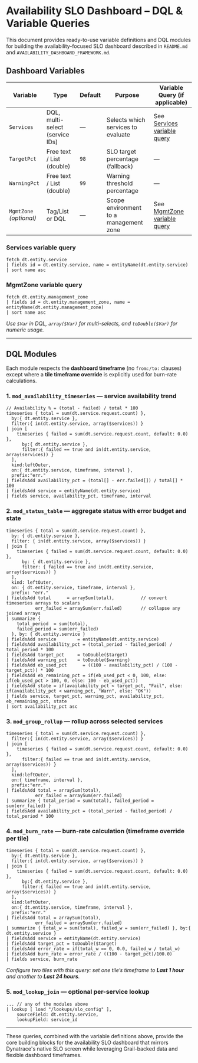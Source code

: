 # Availability SLO Dashboard – DQL & Variable Queries

This document provides ready-to-use variable definitions and DQL modules for building the availability-focused SLO dashboard described in `README.md` and `AVAILABILITY_DASHBOARD_FRAMEWORK.md`.

## Dashboard Variables

| Variable | Type | Default | Purpose | Variable Query (if applicable) |
| --- | --- | --- | --- | --- |
| `Services` | DQL, multi-select (service IDs) | — | Selects which services to evaluate | See [Services variable query](#services-variable-query) |
| `TargetPct` | Free text / List (double) | `98` | SLO target percentage (fallback) | — |
| `WarningPct` | Free text / List (double) | `99` | Warning threshold percentage | — |
| `MgmtZone` *(optional)* | Tag/List or DQL | — | Scope environment to a management zone | See [MgmtZone variable query](#mgmtzone-variable-query) |

### Services variable query
```dql
fetch dt.entity.service
| fields id = dt.entity.service, name = entityName(dt.entity.service)
| sort name asc
```

### MgmtZone variable query
```dql
fetch dt.entity.management_zone
| fields id = dt.entity.management_zone, name = entityName(dt.entity.management_zone)
| sort name asc
```

*Use `$Var` in DQL, `array($Var)` for multi-selects, and `toDouble($Var)` for numeric usage.*

---

## DQL Modules

Each module respects the **dashboard timeframe** (no `from:/to:` clauses) except where a **tile timeframe override** is explicitly used for burn-rate calculations.

### 1. `mod_availability_timeseries` — service availability trend
```dql
// Availability % = (total - failed) / total * 100
timeseries { total = sum(dt.service.request.count) },
  by:{ dt.entity.service },
  filter:{ in(dt.entity.service, array($services)) }
| join [
    timeseries { failed = sum(dt.service.request.count, default: 0.0) },
      by:{ dt.entity.service },
      filter:{ failed == true and in(dt.entity.service, array(services)) }
  ],
  kind:leftOuter,
  on:{ dt.entity.service, timeframe, interval },
  prefix:"err."
| fieldsAdd availability_pct = (total[] - err.failed[]) / total[] * 100
| fieldsAdd service = entityName(dt.entity.service)
| fields service, availability_pct, timeframe, interval
```

### 2. `mod_status_table` — aggregate status with error budget and state
```dql
timeseries { total = sum(dt.service.request.count) },
  by: { dt.entity.service },
  filter: { in(dt.entity.service, array($services)) }
| join [
    timeseries { failed = sum(dt.service.request.count, default: 0.0) },
      by: { dt.entity.service },
      filter: { failed == true and in(dt.entity.service, array($services)) }
  ],
  kind: leftOuter,
  on: { dt.entity.service, timeframe, interval },
  prefix: "err."
| fieldsAdd total      = arraySum(total),          // convert timeseries arrays to scalars
           err_failed = arraySum(err.failed)       // collapse any joined arrays
| summarize {
    total_period  = sum(total),
    failed_period = sum(err_failed)
  }, by: { dt.entity.service }
| fieldsAdd service        = entityName(dt.entity.service)
| fieldsAdd availability_pct = (total_period - failed_period) / total_period * 100
| fieldsAdd target_pct     = toDouble($target)
| fieldsAdd warning_pct    = toDouble($warning)
| fieldsAdd eb_used_pct      = ((100 - availability_pct) / (100 - target_pct)) * 100
| fieldsAdd eb_remaining_pct = if(eb_used_pct < 0, 100, else: if(eb_used_pct > 100, 0, else: 100 - eb_used_pct))
| fieldsAdd state = if(availability_pct < target_pct, "Fail", else: if(availability_pct < warning_pct, "Warn", else: "OK"))
| fields service, target_pct, warning_pct, availability_pct, eb_remaining_pct, state
| sort availability_pct asc

```

### 3. `mod_group_rollup` — rollup across selected services

```dql
timeseries { total = sum(dt.service.request.count) },
  filter:{ in(dt.entity.service, array($services)) }
| join [
    timeseries { failed = sum(dt.service.request.count, default: 0.0) },
      filter:{ failed == true and in(dt.entity.service, array($services)) }
  ],
  kind:leftOuter,
  on:{ timeframe, interval },
  prefix:"err."
| fieldsAdd total = arraySum(total),
           err_failed = arraySum(err.failed)
| summarize { total_period = sum(total), failed_period = sum(err_failed) }
| fieldsAdd availability_pct = (total_period - failed_period) / total_period * 100
```

### 4. `mod_burn_rate` — burn-rate calculation (timeframe override per tile)

```dql
timeseries { total = sum(dt.service.request.count) },
  by:{ dt.entity.service },
  filter:{ in(dt.entity.service, array($services)) }
| join [
    timeseries { failed = sum(dt.service.request.count, default: 0.0) },
      by:{ dt.entity.service },
      filter:{ failed == true and in(dt.entity.service, array($services)) }
  ],
  kind:leftOuter,
  on:{ dt.entity.service, timeframe, interval },
  prefix:"err."
| fieldsAdd total = arraySum(total),
           err_failed = arraySum(err.failed)
| summarize { total_w = sum(total), failed_w = sum(err_failed) }, by:{ dt.entity.service }
| fieldsAdd service = entityName(dt.entity.service)
| fieldsAdd target_pct = toDouble($target)
| fieldsAdd error_rate = if(total_w == 0, 0.0, failed_w / total_w)
| fieldsAdd burn_rate = error_rate / ((100 - target_pct)/100.0)
| fields service, burn_rate
```
*Configure two tiles with this query: set one tile’s timeframe to **Last 1 hour** and another to **Last 24 hours**.*

### 5. `mod_lookup_join` — optional per-service lookup
```dql
... // any of the modules above
| lookup [ load "/lookups/slo_config" ],
    sourceField: dt.entity.service,
    lookupField: service_id
```

---

These queries, combined with the variable definitions above, provide the core building blocks for the availability SLO dashboard that mirrors Dynatrace's native SLO screen while leveraging Grail-backed data and flexible dashboard timeframes.

